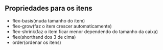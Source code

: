 ## Propriedades para os itens

- flex-basis(muda tamanho do item)
- flex-grow(faz o item crescer automaticamente)
- flex-shrink(faz o item ficar menor dependendo do tamanho da caixa)
- flex(shorthand dos 3 de cima)
- order(ordenar os itens)

